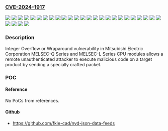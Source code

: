### [CVE-2024-1917](https://cve.mitre.org/cgi-bin/cvename.cgi?name=CVE-2024-1917)
![](https://img.shields.io/static/v1?label=Product&message=MELSEC-L%20Series%20L02CPU&color=blue)
![](https://img.shields.io/static/v1?label=Product&message=MELSEC-L%20Series%20L02CPU-P&color=blue)
![](https://img.shields.io/static/v1?label=Product&message=MELSEC-L%20Series%20L06CPU&color=blue)
![](https://img.shields.io/static/v1?label=Product&message=MELSEC-L%20Series%20L06CPU-P&color=blue)
![](https://img.shields.io/static/v1?label=Product&message=MELSEC-L%20Series%20L26CPU&color=blue)
![](https://img.shields.io/static/v1?label=Product&message=MELSEC-L%20Series%20L26CPU-BT&color=blue)
![](https://img.shields.io/static/v1?label=Product&message=MELSEC-L%20Series%20L26CPU-P&color=blue)
![](https://img.shields.io/static/v1?label=Product&message=MELSEC-L%20Series%20L26CPU-PBT&color=blue)
![](https://img.shields.io/static/v1?label=Product&message=MELSEC-Q%20Series%20Q03UDECPU&color=blue)
![](https://img.shields.io/static/v1?label=Product&message=MELSEC-Q%20Series%20Q03UDVCPU&color=blue)
![](https://img.shields.io/static/v1?label=Product&message=MELSEC-Q%20Series%20Q04UDEHCPU&color=blue)
![](https://img.shields.io/static/v1?label=Product&message=MELSEC-Q%20Series%20Q04UDPVCPU&color=blue)
![](https://img.shields.io/static/v1?label=Product&message=MELSEC-Q%20Series%20Q04UDVCPU&color=blue)
![](https://img.shields.io/static/v1?label=Product&message=MELSEC-Q%20Series%20Q06UDEHCPU&color=blue)
![](https://img.shields.io/static/v1?label=Product&message=MELSEC-Q%20Series%20Q06UDPVCPU&color=blue)
![](https://img.shields.io/static/v1?label=Product&message=MELSEC-Q%20Series%20Q06UDVCPU&color=blue)
![](https://img.shields.io/static/v1?label=Product&message=MELSEC-Q%20Series%20Q100UDEHCPU&color=blue)
![](https://img.shields.io/static/v1?label=Product&message=MELSEC-Q%20Series%20Q10UDEHCPU&color=blue)
![](https://img.shields.io/static/v1?label=Product&message=MELSEC-Q%20Series%20Q13UDEHCPU&color=blue)
![](https://img.shields.io/static/v1?label=Product&message=MELSEC-Q%20Series%20Q13UDPVCPU&color=blue)
![](https://img.shields.io/static/v1?label=Product&message=MELSEC-Q%20Series%20Q13UDVCPU&color=blue)
![](https://img.shields.io/static/v1?label=Product&message=MELSEC-Q%20Series%20Q20UDEHCPU&color=blue)
![](https://img.shields.io/static/v1?label=Product&message=MELSEC-Q%20Series%20Q26UDEHCPU&color=blue)
![](https://img.shields.io/static/v1?label=Product&message=MELSEC-Q%20Series%20Q26UDPVCPU&color=blue)
![](https://img.shields.io/static/v1?label=Product&message=MELSEC-Q%20Series%20Q26UDVCPU&color=blue)
![](https://img.shields.io/static/v1?label=Product&message=MELSEC-Q%20Series%20Q50UDEHCPU&color=blue)
![](https://img.shields.io/static/v1?label=Version&message=%3D%20The%20first%205%20digits%20of%20serial%20No.%20%2226041%22%20and%20prior%20&color=brighgreen)
![](https://img.shields.io/static/v1?label=Version&message=%3D%20The%20first%205%20digits%20of%20serial%20No.%20%2226061%22%20and%20prior%20&color=brighgreen)
![](https://img.shields.io/static/v1?label=Vulnerability&message=CWE-190%20Integer%20Overflow%20or%20Wraparound&color=brighgreen)

### Description

Integer Overflow or Wraparound vulnerability in Mitsubishi Electric Corporation MELSEC-Q Series and MELSEC-L Series CPU modules allows a remote unauthenticated attacker to execute malicious code on a target product by sending a specially crafted packet.

### POC

#### Reference
No PoCs from references.

#### Github
- https://github.com/fkie-cad/nvd-json-data-feeds

